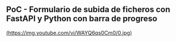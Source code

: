 ## PoC - Formulario de subida de ficheros con FastAPI y Python con barra de progreso

[(https://img.youtube.com/vi/WAYQ6qs0Cm0/0.jpg)](https://youtu.be/WAYQ6qs0Cm0)

